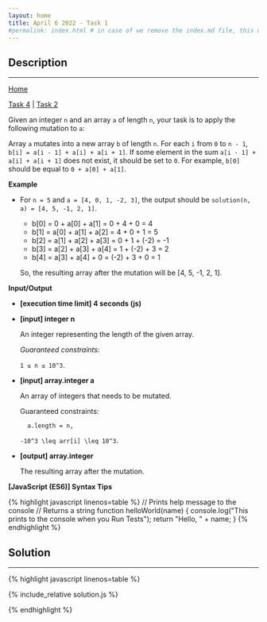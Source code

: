 ```yaml
---
layout: home
title: April 6 2022 - Task 1
#permalink: index.html # in case of we remove the index.md file, this doc will be the index page
---
```


<div class="row">
<div class="columnStmt" markdown="1">

## Description
------

[Home ](../README.md)

[Task 4](../220406_Task_4/README.md) | [Task 2](../220406_Task_2/README.md)

Given an integer `n` and an array `a` of length `n`, your task is to apply the following mutation to `a`:

Array `a` mutates into a new array `b` of length `n`.
For each `i` from `0` to `n - 1`, `b[i] = a[i - 1] + a[i] + a[i + 1]`.
If some element in the sum `a[i - 1] + a[i] + a[i + 1]` does not exist, it should be set to `0`. For example, `b[0]` should be equal to `0 + a[0] + a[1]`.


**Example**

-   For `n = 5` and `a = [4, 0, 1, -2, 3]`, the output should be `solution(n, a) = [4, 5, -1, 2, 1]`.

    -   b[0] = 0 + a[0] + a[1] = 0 + 4 + 0 = 4
    -   b[1] = a[0] + a[1] + a[2] = 4 + 0 + 1 = 5
    -   b[2] = a[1] + a[2] + a[3] = 0 + 1 + (-2) = -1
    -   b[3] = a[2] + a[3] + a[4] = 1 + (-2) + 3 = 2
    -   b[4] = a[3] + a[4] + 0 = (-2) + 3 + 0 = 1

    So, the resulting array after the mutation will be [4, 5, -1, 2, 1].

**Input/Output**

* **[execution time limit] 4 seconds (js)**

* **[input] integer n**

    An integer representing the length of the given array.

    *Guaranteed constraints:*

    <code type='math/tex'>1 ≤ n ≤ 10^3</code>.

* **[input] array.integer a**

    An array of integers that needs to be mutated.

    Guaranteed constraints:

        a.length = n,
            
    <code type='math/tex'>-10^3 \leq arr[i] \leq 10^3</code>.

* **[output] array.integer**

    The resulting array after the mutation.

**[JavaScript (ES6)] Syntax Tips**

{% highlight javascript linenos=table %}
// Prints help message to the console
// Returns a string
function helloWorld(name) {
    console.log("This prints to the console when you Run Tests");
    return "Hello, " + name;
}
{% endhighlight %}

</div>
<div class="columnSol" markdown="1">

## Solution
------

{% highlight javascript linenos=table %}

{% include_relative solution.js %}

{% endhighlight %}

</div>
</div>